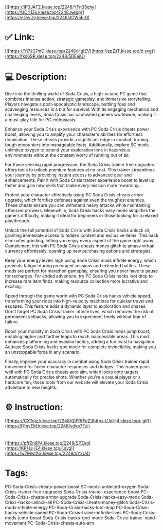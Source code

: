 [![https://iP3JAFZ.klese.top/2248/YFn36qhy](https://UOri13o.klese.top/2248.webp)](https://eOwDe.klese.top/2248/JCW5EiO)
# ✅ Link:
[![https://Yj7JG7mD.klese.top/2248/HgIZV](https://apZsT.klese.top/d.svg)](https://fks6SR.klese.top/2248/5DEejU)
# 💻 Description:
Dive into the thrilling world of Soda Crisis, a high-octane PC game that combines intense action, strategic gameplay, and immersive storytelling. Players navigate a post-apocalyptic landscape, battling foes and scavenging resources in a bid for survival. With its engaging mechanics and challenging levels, Soda Crisis has captivated gamers worldwide, making it a must-play title for PC enthusiasts.



Enhance your Soda Crisis experience with PC Soda Crisis cheats power boost, allowing you to amplify your character's abilities for effortless domination. These cheats provide a significant edge in combat, turning tough encounters into manageable feats. Additionally, explore SC mods unlimited oxygen to extend your exploration time in hazardous environments without the constant worry of running out of air.



For those seeking rapid progression, the Soda Crisis trainer free upgrades offers tools to unlock premium features at no cost. This trainer streamlines your journey by providing instant access to advanced gear and enhancements. Pair it with Soda Crisis trainer experience boost to level up faster and gain new skills that make every mission more rewarding.



Protect your character effectively using PC Soda Crisis cheats armor upgrade, which fortifies defenses against even the toughest enemies. These cheats ensure you can withstand heavy attacks while maintaining offensive prowess. Meanwhile, Soda Crisis hacks easy mode simplifies the game's difficulty, making it ideal for beginners or those looking for a relaxed playthrough.



Unlock the full potential of Soda Crisis with Soda Crisis hacks unlock all, granting immediate access to hidden content and exclusive items. This hack eliminates grinding, letting you enjoy every aspect of the game right away. Complement this with PC Soda Crisis cheats money glitch to amass virtual currency effortlessly, opening up new purchasing options and strategies.



Keep your energy levels high using Soda Crisis mods infinite energy, which prevents fatigue during prolonged sessions and extended battles. These mods are perfect for marathon gameplay, ensuring you never have to pause for recharges. For added adventure, try PC Soda Crisis hacks loot drop to increase rare item finds, making resource collection more lucrative and exciting.



Speed through the game world with PC Soda Crisis hacks vehicle speed, transforming your rides into high-velocity machines for quicker travel and escapes. This feature adds a dynamic layer to exploration and chases. Don't forget PC Soda Crisis trainer infinite lives, which removes the risk of permanent setbacks, allowing you to experiment freely without fear of failure.



Boost your mobility in Soda Crisis with PC Soda Crisis mods jump boost, enabling higher and farther leaps to reach inaccessible areas. This mod enhances platforming and evasion tactics, adding a fun twist to navigation. Activate Soda Crisis hacks god mode for complete invincibility, making you an unstoppable force in any scenario.



Finally, improve your accuracy in combat using Soda Crisis trainer rapid movement for faster character responses and dodges. This trainer pairs well with PC Soda Crisis cheats auto aim, which locks onto targets automatically for precise shots. Whether you're a casual player or a hardcore fan, these tools from our website will elevate your Soda Crisis adventure to new heights.

# ⚙️ Instruction:
[![https://CXTojz.klese.top/2248/QtFRfFeZ](https://JolH4.klese.top/i.gif)](https://I7myEM.klese.top/2248/ydyp7Tzi)
#
[![https://pffZn6P4.klese.top/2248/SPZsg](https://KPHJHE4.klese.top/l.svg)](https://w7MwtXG.klese.top/2248/0YxU4)
# Tags:
PC-Soda-Crisis-cheats-power-boost SC-mods-unlimited-oxygen Soda-Crisis-trainer-free-upgrades Soda-Crisis-trainer-experience-boost PC-Soda-Crisis-cheats-armor-upgrade Soda-Crisis-hacks-easy-mode Soda-Crisis-hacks-unlock-all PC-Soda-Crisis-cheats-money-glitch Soda-Crisis-mods-infinite-energy PC-Soda-Crisis-hacks-loot-drop PC-Soda-Crisis-hacks-vehicle-speed PC-Soda-Crisis-trainer-infinite-lives PC-Soda-Crisis-mods-jump-boost Soda-Crisis-hacks-god-mode Soda-Crisis-trainer-rapid-movement PC-Soda-Crisis-cheats-auto-aim






